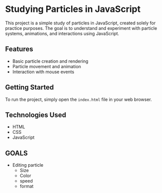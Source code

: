 # Studying Particles in JavaScript

This project is a simple study of particles in JavaScript, created solely for practice purposes. The goal is to understand and experiment with particle systems, animations, and interactions using JavaScript.

## Features

- Basic particle creation and rendering
- Particle movement and animation
- Interaction with mouse events

## Getting Started

To run the project, simply open the `index.html` file in your web browser.

## Technologies Used

- HTML
- CSS
- JavaScript

## GOALS

- Editing particle
    - Size
    - Color
    - speed
    - format
